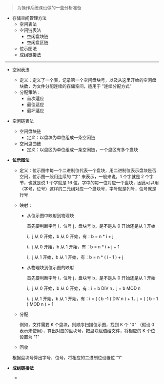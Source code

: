 > 为操作系统课设做的一些分析准备

- 存储空间管理方法
  - 空闲表法
  - 空闲链表法
    - 空闲盘块链
    - 空闲盘区链
  - 位示图法
  - 成组链接法

------

- 空闲表法

  - 定义：定义了一个表，记录第一个空闲盘块号，以及从这里开始的空闲盘块数，为文件分配连续的存储空间，适用于 "连续分配方式"
  - 分配策略：
    - 首次适应
    - 最佳适应
    - 最坏适应

- 空闲链表法

  - 空闲盘块链
    - 定义：以盘块为单位组成一条空闲链
  - 空闲盘曲链
    - 定义：以盘区为单位组成一条空闲链，一个盘区有多个盘块

- **位示图法**

  - 定义：位示图中每一个二进制位代表一个盘块，用二进制位表示盘块是否空闲，位示图一般用连续的 "字" 来表示，一般来说，1 个字就是 2 个字节，也就是说 1 个字就是 16 位，字中的每一位对应一个盘块，因此可以用（字号，位号）这样的二元组对应一个盘块号，字号就是列号，位号就是行号

  - 映射：

    - 从位示图中映射到物理块

      首先要判断字号 i，位号 j，盘块号 b，是不是从 0 开始还是从 1 开始

      i，j 从 0 开始，b 从 0 开始，有：b = n * i + j 

      i，j 从 0 开始，b 从 1 开始，有：b = n * i + j + 1

      i，j 从 1 开始，b 从 1 开始，有：b = n * ( i - 1 ) + j

    - 从物理块到位示图的映射

      首先要判断字号 i，位号 j，盘块号 b，是不是从 0 开始还是从 1 开始

      i，j 从 0 开始，b 从 0 开始，有：i = b DIV n，j = b MOD n

      i，j 从 1 开始，b 从 1 开始，有：i = ( ( b -1 ) DIV n ) + 1，j = ( ( b - 1 ) MOD n ) + 1

  - 分配

    例如，文件需要 K 个盘块，则顺序扫描位示图，找到 K 个 "0" （假设 0 表示未使用），算出对应的盘块号，把盘块赋值给文件，将相应的 K 个位设置为 "1"

  -  回收

    根据盘块号算出字号，位号，将相应的二进制位设置位 "1"

- **成组链接法**

  - 
